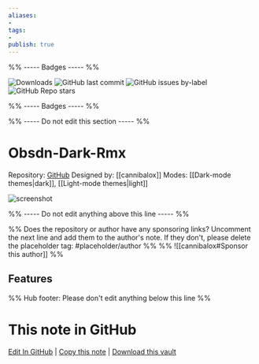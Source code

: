 ```yaml
---
aliases:
- 
tags: 
- 
publish: true
---
```


%% ----- Badges ----- %%

![Downloads](https://img.shields.io/badge/downloads-6886-573E7A?style=for-the-badge&logo=)
![GitHub last commit](https://img.shields.io/github/last-commit/cannibalox/Obsdn-dark-rmx?color=573E7A&label=last%20update&logo=github&style=for-the-badge)
![GitHub issues by-label](https://img.shields.io/github/issues/cannibalox/Obsdn-dark-rmx/help%20wanted?color=573E7A&logo=github&style=for-the-badge) 
![GitHub Repo stars](https://img.shields.io/github/stars/cannibalox/Obsdn-dark-rmx?color=573E7A&logo=github&style=for-the-badge)

%% ----- Badges ----- %%

%% ----- Do not edit this section ----- %%

# Obsdn-Dark-Rmx

Repository: [GitHub](https://github.com/cannibalox/Obsdn-dark-rmx)
Designed by: [[cannibalox]]
Modes: [[Dark-mode themes|dark]], [[Light-mode themes|light]]



![screenshot](https://github.com/cannibalox/Obsdn-dark-rmx/raw/master/Obsdn-Dark-Rmx.png)

%% ----- Do not edit anything above this line ----- %% 

%% Does the repository or author have any sponsoring links? Uncomment the next line and add them to the author's note. If they don't, please delete the placeholder tag: #placeholder/author %%
%% ![[cannibalox#Sponsor this author]] %%


## Features



%% Hub footer: Please don't edit anything below this line %%

# This note in GitHub

<span class="git-footer">[Edit In GitHub](https://github.dev/obsidian-community/obsidian-hub/blob/main/02%20-%20Community%20Expansions/02.05%20All%20Community%20Expansions/Themes/Obsdn-Dark-Rmx.md "git-hub-edit-note") | [Copy this note](https://raw.githubusercontent.com/obsidian-community/obsidian-hub/main/02%20-%20Community%20Expansions/02.05%20All%20Community%20Expansions/Themes/Obsdn-Dark-Rmx.md "git-hub-copy-note") | [Download this vault](https://github.com/obsidian-community/obsidian-hub/archive/refs/heads/main.zip "git-hub-download-vault") </span>
